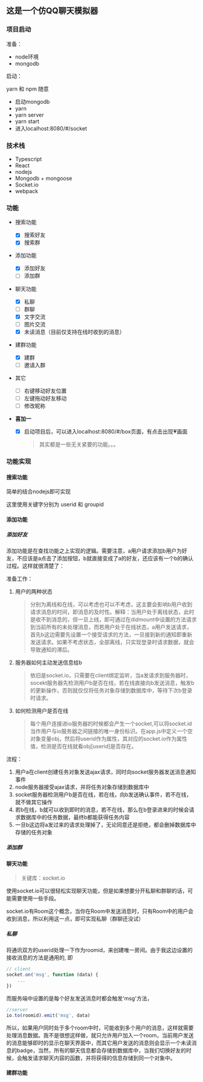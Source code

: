 ## 这是一个仿QQ聊天模拟器

### 项目启动

准备：

+ node环境
+ mongodb

启动：

yarn 和 npm 随意

+ 启动mongodb
+ yarn
+ yarn server
+ yarn start
+ 进入localhost:8080/#/socket

### 技术栈

+ Typescript
+ React
+ nodejs
+ Mongodb + mongoose
+ Socket.io
+ webpack

### 功能

+ 搜索功能
  + [x] 搜索好友
  + [x] 搜索群

+ 添加功能
  + [x] 添加好友
  + [ ] 添加群

+ 聊天功能
  + [x] 私聊
  + [ ] 群聊
  + [x] 文字交流
  + [ ] 图片交流
  + [x] 未读消息（目前仅支持在线时收到的消息）
  
+ 建群功能
  + [x] 建群
  + [ ] 邀请入群
  
+ 其它
  + [ ] 右键移动好友位置
  + [ ] 左键拖动好友移动
  + [ ] 修改昵称
  
+ **喜加一**

  + [x] 启动项目后，可以进入localhost:8080/#/box页面，有点击出现💗画面

    > 其实都是一些无关紧要的功能。。。

### 功能实现

#### 搜索功能

简单的结合nodejs即可实现

这里使用关键字分别为 userid 和 groupid

#### 添加功能

##### 添加好友

添加功能是在查找功能之上实现的逻辑。需要注意，a用户请求添加b用户为好友，不应该是a点击了添加按钮，b就直接变成了a的好友，还应该有一个b的确认过程。这样就很清楚了：

准备工作：

1. 用户的两种状态

   > 分别为离线和在线，可以考虑也可以不考虑，这主要会影响b用户收到请求消息的时间，即消息的及时性。解释：当用户处于离线状态，此时是收不到消息的，但一旦上线，即可通过在didmount中设置的方法请求到当前所有的未处理消息，而若用户处于在线状态，a用户发送请求，首先b这边需要先设置一个接受请求的方法，一旦接到新的通知即重新发送请求。如果不考虑状态，全部离线，只实现登录时请求数据，就会导致通知的滞后。

2. 服务器如何主动发送信息给b

   > 依旧是socket.io，只需要在client绑定监听，当a发请求到服务器时，socekt服务器先检测用户b是否在线，若在线直接向b发送消息，触发b的更新操作，否则就仅仅将任务对象存储到数据库中，等待下次b登录时请求。

3. 如何检测用户是否在线

   > 每个用户连接进io服务器的时候都会产生一个socket,可以将socket.id当作用户与io服务器之间链接的唯一身份标识。在app.js中定义一个空对象变量obj，然后将userid作为属性，其对应的socket.io作为属性值，检测是否在线就看obj[userid]是否存在。

流程：

1. 用户a在client创建任务对象发送ajax请求，同时向socket服务器发送消息通知事件
2. node服务器接受ajax请求，并将任务对象存储到数据库中
3. socket服务器检测用户b是否在线，若在线，向b发送确认事件，若不在线，就不做其它操作
4. 若b在线，b就可以收到即时的消息，若不在线，那么在b登录进来的时候会请求数据库中的任务数据，最终b都能获得任务内容
5. 一旦b这边将a发过来的请求处理掉了，无论同意还是拒绝，都会删掉数据库中存储的任务对象

##### 添加群



#### 聊天功能

> 关键库：socket.io

​	使用socket.io可以很轻松实现聊天功能，但是如果想要分开私聊和群聊的话，可能需要使用一些手段。

​	socket.io有Room这个概念，当你在Room中发送消息时，只有Room中的用户会收到消息，所以利用这一点，即可实现私聊（群聊还没试）

##### 私聊

​	将通讯双方的userid处理一下作为roomid，来创建唯一房间。由于我这边设置的接收消息的方法是通用的, 即

```js
// client
socket.on('msg', function (data) {
	...
})
```

而服务端中设置的是每个好友发送消息时都会触发'msg'方法，

```js
//server
io.to(roomid).emit('msg', data)
```

所以，如果用户同时处于多个room中时，可能收到多个用户的消息，这样就需要处理消息数据。我不是很想这样做，就只允许用户加入一个room，当前用户发送的消息能够即时的显示在聊天界面中，而其它用户发送的消息则会显示一个未读消息的badge，当然，所有的聊天信息都会存储到数据库中，当我们切换好友的时候，会触发请求聊天内容的函数，并将获得的信息存储到同一个对象中。



#### 建群功能

